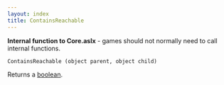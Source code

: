 ```yaml
---
layout: index
title: ContainsReachable
---
```


<b>Internal function to Core.aslx</b> - games should not normally need to call internal functions.

    ContainsReachable (object parent, object child)

Returns a [boolean](../../types/boolean.html).
